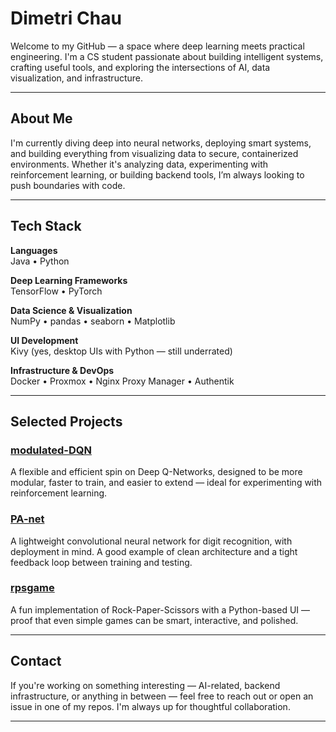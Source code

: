 # Dimetri Chau

Welcome to my GitHub — a space where deep learning meets practical engineering. I'm a CS student passionate about building intelligent systems, crafting useful tools, and exploring the intersections of AI, data visualization, and infrastructure.

---

## About Me

I'm currently diving deep into neural networks, deploying smart systems, and building everything from visualizing data to secure, containerized environments. Whether it's analyzing data, experimenting with reinforcement learning, or building backend tools, I’m always looking to push boundaries with code.

---

## Tech Stack

**Languages**  
Java • Python

**Deep Learning Frameworks**  
TensorFlow • PyTorch

**Data Science & Visualization**  
NumPy • pandas • seaborn • Matplotlib

**UI Development**  
Kivy (yes, desktop UIs with Python — still underrated)

**Infrastructure & DevOps**  
Docker • Proxmox • Nginx Proxy Manager • Authentik

---

## Selected Projects

### [modulated-DQN](https://github.com/Deonixlive/modulated-DQN)
A flexible and efficient spin on Deep Q-Networks, designed to be more modular, faster to train, and easier to extend — ideal for experimenting with reinforcement learning.

### [PA-net](https://github.com/Deonixlive/PA-net)
A lightweight convolutional neural network for digit recognition, with deployment in mind. A good example of clean architecture and a tight feedback loop between training and testing.

### [rpsgame](https://github.com/Deonixlive/rpsgame)
A fun implementation of Rock-Paper-Scissors with a Python-based UI — proof that even simple games can be smart, interactive, and polished.

---

## Contact

If you're working on something interesting — AI-related, backend infrastructure, or anything in between — feel free to reach out or open an issue in one of my repos. I'm always up for thoughtful collaboration.

---

<!-- Optional GitHub stats card -->
<!-- ![GitHub Stats](https://github-readme-stats.vercel.app/api?username=Deonixlive&show_icons=true&theme=default) -->
